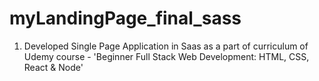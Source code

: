 # myLandingPage_final_sass
1) Developed Single Page Application in Saas as a part of curriculum of Udemy course - 'Beginner Full Stack Web Development: HTML, CSS, React &amp; Node'
